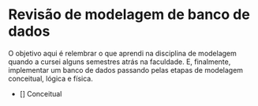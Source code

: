 # Revisão de modelagem de banco de dados

O objetivo aqui é relembrar o que aprendi na disciplina de modelagem quando a cursei alguns semestres atrás na faculdade. 
E, finalmente, implementar um banco de dados passando pelas etapas de modelagem conceitual, lógica e física.

- [] Conceitual

